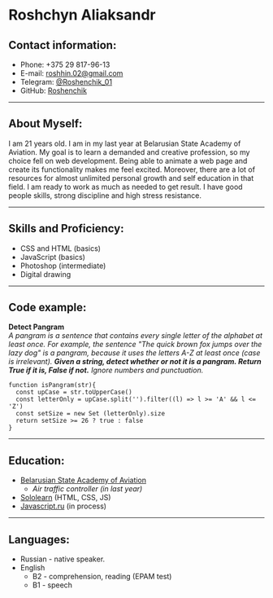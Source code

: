 # Roshchyn Aliaksandr

## Contact information:
* Phone: +375 29 817-96-13
* E-mail: roshhin.02@gmail.com
* Telegram: [@Roshenchik_01](https://t.me/Roshenchik_01)
* GitHub: [Roshenchik](https://github.com/Roshenchik)

---

## About Myself:
I am 21 years old. I am in my last year at Belarusian State Academy of Aviation. My goal is to learn a demanded and creative profession, so my choice fell on web development. Being able to animate a web page and create its functionality makes me feel excited. Moreover, there are a lot of resources for almost unlimited personal growth and self education in that field. I am ready to work as much as needed to get result. I have good people skills, strong discipline and high stress resistance.

---

## Skills and Proficiency:
* CSS and HTML (basics)
* JavaScript (basics)
* Photoshop (intermediate)
* Digital drawing

---

## Code example:
**Detect Pangram**\
*A pangram is a sentence that contains every single letter of the alphabet at least once. For example, the sentence "The quick brown fox jumps over the lazy dog" is a pangram, because it uses the letters A-Z at least once (case is irrelevant).
**Given a string, detect whether or not it is a pangram. Return True if it is, False if not.** Ignore numbers and punctuation.*
```
function isPangram(str){
  const upCase = str.toUpperCase()
  const letterOnly = upCase.split('').filter((l) => l >= 'A' && l <= 'Z')
  const setSize = new Set (letterOnly).size
  return setSize >= 26 ? true : false
}
```

---

## Education:
* [Belarusian State Academy of Aviation](https://bgaa.by/)
  * *Air traffic controller (in last year)*
* [Sololearn](https://www.sololearn.com/) (HTML, CSS, JS)
* [Javascript.ru](https://learn.javascript.ru/) (in process)

---

## Languages:
- Russian - native speaker.
- English
    - B2 - comprehension, reading (EPAM test)
    - B1 - speech